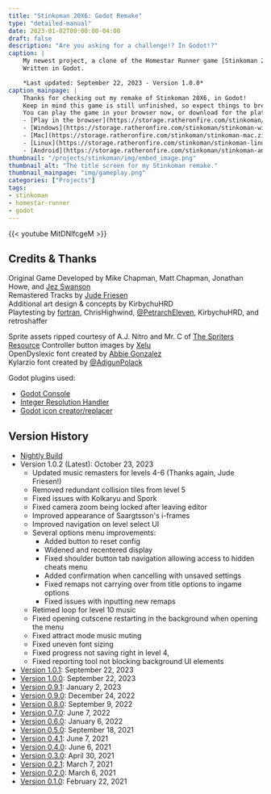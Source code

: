 ```yaml
---
title: "Stinkoman 20X6: Godot Remake"
type: "detailed-manual"
date: 2023-01-02T00:00:00-04:00
draft: false
description: "Are you asking for a challenge!? In Godot!?"
caption: |
    My newest project, a clone of the Homestar Runner game [Stinkoman 20X6](https://homestarrunner.com/stinkogame/).
    Written in Godot.  

    *Last updated: September 22, 2023 - Version 1.0.0*
caption_mainpage: |
    Thanks for checking out my remake of Stinkoman 20X6, in Godot!  
    Keep in mind this game is still unfinished, so expect things to break often.  
    You can play the game in your browser now, or download for the platform of your choice:  
    - [Play in the browser](https://storage.ratheronfire.com/stinkoman/web)
    - [Windows](https://storage.ratheronfire.com/stinkoman/stinkoman-windows.zip)
    - [Mac](https://storage.ratheronfire.com/stinkoman/stinkoman-mac.zip)
    - [Linux](https://storage.ratheronfire.com/stinkoman/stinkoman-linux.zip)
    - [Android](https://storage.ratheronfire.com/stinkoman/stinkoman-android.apk)
thumbnail: "/projects/stinkoman/img/embed_image.png"
thumbnail_alt: "The title screen for my Stinkoman remake."
thumbnail_mainpage: "img/gameplay.png"
categories: ["Projects"]
tags:
- stinkoman
- homestar-runner
- godot
---
```


{{< youtube MitDNlfcgeM >}}

## Credits & Thanks

Original Game Developed by Mike Chapman, Matt Chapman, Jonathan Howe, and [Jez Swanson](https://twitter.com/jezzamonn)  
Remastered Tracks by [Jude Friesen](https://scratch.mit.edu/users/CoolGuyBug/)  
Additional art design & concepts by KirbychuHRD  
Playtesting by [fortran](https://cheeselandrestaurant.neocities.org/), ChrisHighwind, [@PetrarchEleven](https://twitter.com/PetrarchEleven), KirbychuHRD, and retroshaffer  

Sprite assets ripped courtesy of A.J. Nitro and Mr. C of [The Spriters Resource](https://www.spriters-resource.com/browser_games/stinkoman20x6)
Controller button images by [Xelu](https://thoseawesomeguys.com/prompts/)  
OpenDyslexic font created by [Abbie Gonzalez](https://gumroad.com/l/OpenDyslexic)  
Kylarzio font created by [@AdigunPolack](https://twitter.com/AdigunPolack/status/1392692685228630019)

Godot plugins used:
- [Godot Console](https://github.com/quentincaffeino/godot-console)
- [Integer Resolution Handler](https://github.com/Yukitty/godot-addon-integer_resolution_handler)
- [Godot icon creator/replacer](https://github.com/pkowal1982/godoticonplugin)

## Version History
- [Nightly Build](nightly)
- Version 1.0.2 (Latest): October 23, 2023
  - Updated music remasters for levels 4-6 (Thanks again, Jude Friesen!)
  - Removed redundant collision tiles from level 5
  - Fixed issues with Kolkaryu and Spork
  - Fixed camera zoom being locked after leaving editor
  - Improved appearance of Saargtsson's i-frames
  - Improved navigation on level select UI
  - Several options menu improvements:
	- Added button to reset config
	- Widened and recentered display
	- Fixed shoulder button tab navigation allowing access to hidden cheats menu
	- Added confirmation when cancelling with unsaved settings
	- Fixed remaps not carrying over from title options to ingame options
	- Fixed issues with inputting new remaps
  - Retimed loop for level 10 music
  - Fixed opening cutscene restarting in the background when opening the menu
  - Fixed attract mode music muting
  - Fixed uneven font sizing
  - Fixed progress not saving right in level 4,
  - Fixed reporting tool not blocking background UI elements
- [Version 1.0.1](1.0.1): September 22, 2023
- [Version 1.0.0](1.0.0): September 22, 2023
- [Version 0.9.1](0.9.1): January 2, 2023
- [Version 0.9.0](0.9.0): December 24, 2022
- [Version 0.8.0](0.8.0): September 9, 2022
- [Version 0.7.0](0.7.0): June 7, 2022
- [Version 0.6.0](0.6.0): January 6, 2022
- [Version 0.5.0](0.5.0): September 18, 2021
- [Version 0.4.1](0.4.1): June 7, 2021
- [Version 0.4.0](0.4.0): June 6, 2021
- [Version 0.3.0](0.3.0): April 30, 2021
- [Version 0.2.1](0.2.1): March 7, 2021
- [Version 0.2.0](0.2.0): March 6, 2021
- [Version 0.1.0](0.1.0): February 22, 2021